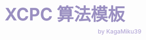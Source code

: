<div style="height: 100vh; display: flex; justify-content: center; align-items: center;">
  <div style="text-align: center; color: #9a8fc1;">
    <div style="font-size: 3.5rem; font-weight: 700; margin: 0 0 0.5rem 0; display: inline-block;">
      XCPC 算法模板
    </div>
    <div style="font-size: 1.2rem; color: #b6abd8; font-weight: 500; text-align: right; display: inline-block; width: 100%;">
      by KagaMiku39
    </div>
  </div>
</div>
<div style="page-break-after: always;"></div>

<div style="display: flex; justify-content: center; align-items: center; height: 100vh; flex-direction: column; text-align: center;">
  <div style="font-size: 4rem; font-weight: 900; color: #FFD1D9; margin: 0; padding: 0;">
    数据结构
  </div>
</div>
<div style="page-break-after: always;"></div>

<div style="display: flex; justify-content: center; align-items: center; height: 100vh; flex-direction: column; text-align: center;">
  <div style="font-size: 4rem; font-weight: 900; color: #a3d8c6; margin: 0; padding: 0;">
    图论
  </div>
</div>
<div style="page-break-after: always;"></div>

<div style="display: flex; justify-content: center; align-items: center; height: 100vh; flex-direction: column; text-align: center;">
  <div style="font-size: 4rem; font-weight: 900; color: #8FE0DA; margin: 0; padding: 0;">
    数学
  </div>
</div>
<div style="page-break-after: always;"></div>

<div style="display: flex; justify-content: center; align-items: center; height: 100vh; flex-direction: column; text-align: center;">
  <div style="font-size: 4rem; font-weight: 900; color: #a8d8ea; margin: 0; padding: 0;">
    计算几何
  </div>
</div>
<div style="page-break-after: always;"></div>

<div style="display: flex; justify-content: center; align-items: center; height: 100vh; flex-direction: column; text-align: center;">
  <div style="font-size: 4rem; font-weight: 900; color: #E2D0E0; margin: 0; padding: 0;">
    字符串
  </div>
</div>
<div style="page-break-after: always;"></div>

<div style="display: flex; justify-content: center; align-items: center; height: 100vh; flex-direction: column; text-align: center;">
  <div style="font-size: 4rem; font-weight: 900; color: #FAE3C6; margin: 0; padding: 0;">
    其他算法
  </div>
</div>
<div style="page-break-after: always;"></div>